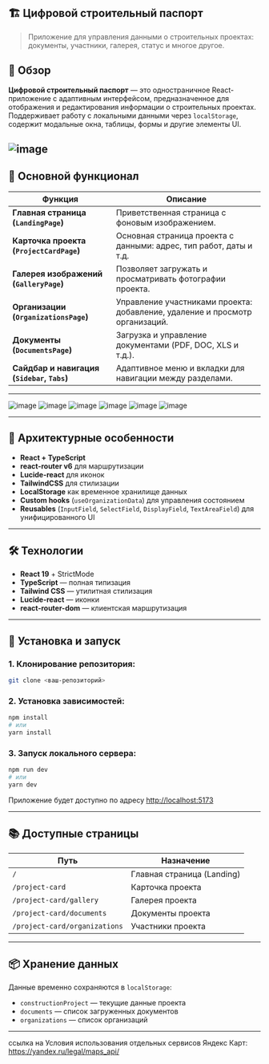 ## 🏗️ Цифровой строительный паспорт

> Приложение для управления данными о строительных проектах: документы, участники, галерея, статус и многое другое.

## 📌 Обзор

**Цифровой строительный паспорт** — это одностраничное React-приложение с адаптивным интерфейсом, предназначенное для отображения и редактирования информации о строительных проектах.  
Поддерживает работу с локальными данными через `localStorage`, содержит модальные окна, таблицы, формы и другие элементы UI.

![image](https://github.com/user-attachments/assets/c1fb8ab0-b08a-4f8d-909f-b2a176a84109)
---

## 🔧 Основной функционал

| Функция | Описание |
|--------|----------|
| **Главная страница (`LandingPage`)** | Приветственная страница с фоновым изображением. |
| **Карточка проекта (`ProjectCardPage`)** | Основная страница проекта с данными: адрес, тип работ, даты и т.д. |
| **Галерея изображений (`GalleryPage`)** | Позволяет загружать и просматривать фотографии проекта. |
| **Организации (`OrganizationsPage`)** | Управление участниками проекта: добавление, удаление и просмотр организаций. |
| **Документы (`DocumentsPage`)** | Загрузка и управление документами (PDF, DOC, XLS и т.д.). |
| **Сайдбар и навигация (`Sidebar`, `Tabs`)** | Адаптивное меню и вкладки для навигации между разделами. |

---

![image](https://github.com/user-attachments/assets/2aee07b5-e734-4a22-92bf-2ba2cb79d438)
![image](https://github.com/user-attachments/assets/be2b988e-621c-4e1c-886d-792ce2bf1fc3)
![image](https://github.com/user-attachments/assets/06461178-f9bc-42d2-b1e5-8d96ce057b85)
![image](https://github.com/user-attachments/assets/1774be6f-0e06-437f-b081-da0d28f54ab6)
![image](https://github.com/user-attachments/assets/26a9cad4-d4ae-4170-8ac8-191e02c0e106)
![image](https://github.com/user-attachments/assets/401416d9-16e3-48f8-928d-a5fc1bb8acf8)

---

## 🧩 Архитектурные особенности

- **React + TypeScript**
- **react-router v6** для маршрутизации
- **Lucide-react** для иконок
- **TailwindCSS** для стилизации
- **LocalStorage** как временное хранилище данных
- **Custom hooks** (`useOrganizationData`) для управления состоянием
- **Reusables** (`InputField`, `SelectField`, `DisplayField`, `TextAreaField`) для унифицированного UI

---

## 🛠️ Технологии

- **React 19** + StrictMode
- **TypeScript** — полная типизация
- **Tailwind CSS** — утилитная стилизация
- **Lucide-react** — иконки
- **react-router-dom** — клиентская маршрутизация

---

## 🚀 Установка и запуск

### 1. Клонирование репозитория:

```bash
git clone <ваш-репозиторий>
```

### 2. Установка зависимостей:

```bash
npm install
# или
yarn install
```

### 3. Запуск локального сервера:

```bash
npm run dev
# или
yarn dev
```

Приложение будет доступно по адресу [http://localhost:5173](http://localhost:5173)

---

## 📚 Доступные страницы

| Путь | Назначение |
|------|------------|
| `/` | Главная страница (Landing) |
| `/project-card` | Карточка проекта |
| `/project-card/gallery` | Галерея проекта |
| `/project-card/documents` | Документы проекта |
| `/project-card/organizations` | Участники проекта |

---


## 📦 Хранение данных

Данные временно сохраняются в `localStorage`:

- `constructionProject` — текущие данные проекта
- `documents` — список загруженных документов
- `organizations` — список организаций

---

 ссылка на Условия использования отдельных сервисов Яндекс Карт:
https://yandex.ru/legal/maps_api/

